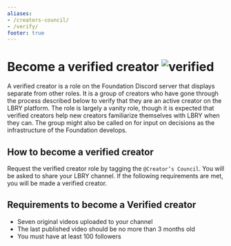 ```yaml
---
aliases:
- /creators-council/
- /verify/
footer: true
---
```


# Become a verified creator ![verified](/verified.webp)

A verified creator is a role on the Foundation Discord server that displays separate from other roles. It is a group of creators who have gone through the process described below to verify that they are an active creator on the LBRY platform. The role is largely a vanity role, though it is expected that verified creators help new creators familiarize themselves with LBRY when they can. The group might also be called on for input on decisions as the infrastructure of the Foundation develops.

## How to become a verified creator

Request the verified creator role by tagging the `@Creator’s Council`.
You will be asked to share your LBRY channel.
If the following requirements are met, you will be made a verified creator.

## Requirements to become a Verified creator

- Seven original videos uploaded to your channel
- The last published video should be no more than 3 months old
- You must have at least 100 followers
